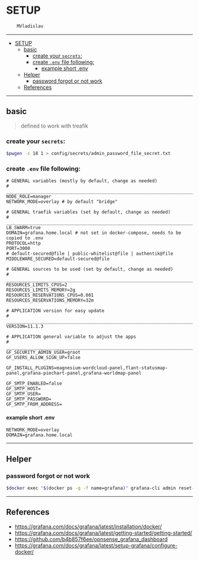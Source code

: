 # SETUP

```sh
    MVladislav
```

---

- [SETUP](#setup)
  - [basic](#basic)
    - [create your `secrets`:](#create-your-secrets)
    - [create `.env` file following:](#create-env-file-following)
      - [example short .env](#example-short-env)
  - [Helper](#helper)
    - [password forgot or not work](#password-forgot-or-not-work)
  - [References](#references)

---

## basic

> defined to work with treafik

### create your `secrets`:

```sh
$pwgen -s 18 1 > config/secrets/admin_password_file_secret.txt
```

### create `.env` file following:

```env
# GENERAL variables (mostly by default, change as needed)
# ______________________________________________________________________________
NODE_ROLE=manager
NETWORK_MODE=overlay # by default "bridge"

# GENERAL traefik variables (set by default, change as needed)
# ______________________________________________________________________________
LB_SWARM=true
DOMAIN=grafana.home.local # not set in docker-compose, needs to be copied to .env
PROTOCOL=http
PORT=3000
# default-secured@file | public-whitelist@file | authentik@file
MIDDLEWARE_SECURED=default-secured@file

# GENERAL sources to be used (set by default, change as needed)
# ______________________________________________________________________________
RESOURCES_LIMITS_CPUS=2
RESOURCES_LIMITS_MEMORY=2g
RESOURCES_RESERVATIONS_CPUS=0.001
RESOURCES_RESERVATIONS_MEMORY=32m

# APPLICATION version for easy update
# ______________________________________________________________________________
VERSION=11.1.3

# APPLICATION general variable to adjust the apps
# ______________________________________________________________________________
GF_SECURITY_ADMIN_USER=groot
GF_USERS_ALLOW_SIGN_UP=false

GF_INSTALL_PLUGINS=magnesium-wordcloud-panel,flant-statusmap-panel,grafana-piechart-panel,grafana-worldmap-panel

GF_SMTP_ENABLED=false
GF_SMTP_HOST=
GF_SMTP_USER=
GF_SMTP_PASSWORD=
GF_SMTP_FROM_ADDRESS=
```

#### example short .env

```env
NETWORK_MODE=overlay
DOMAIN=grafana.home.local
```

---

## Helper

### password forgot or not work

```sh
$docker exec "$(docker ps -q -f name=grafana)" grafana-cli admin reset-admin-password <PASSWORD>
```

---

## References

- <https://grafana.com/docs/grafana/latest/installation/docker/>
- <https://grafana.com/docs/grafana/latest/getting-started/getting-started/>
- <https://github.com/b4b857f6ee/opnsense_grafana_dashboard>
- <https://grafana.com/docs/grafana/latest/setup-grafana/configure-docker/>
